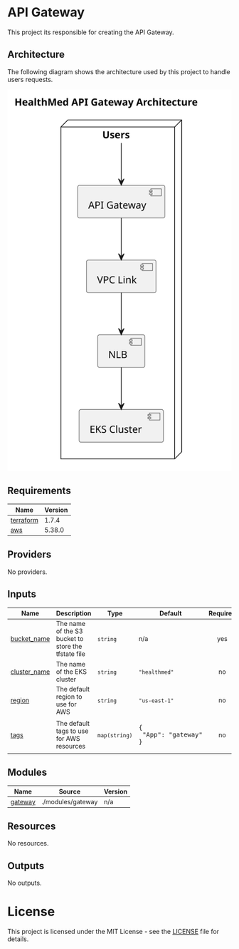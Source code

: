 # API Gateway

This project its responsible for creating the API Gateway.

## Architecture

The following diagram shows the architecture used by this project to handle users requests.

![architecture](./docs/architecture.svg)

<!-- BEGIN_TF_DOCS -->

## Requirements

| Name | Version |
|------|---------|
| <a name="requirement_terraform"></a> [terraform](#requirement\_terraform) | 1.7.4 |
| <a name="requirement_aws"></a> [aws](#requirement\_aws) | 5.38.0 |
## Providers

No providers.
## Inputs

| Name | Description | Type | Default | Required |
|------|-------------|------|---------|:--------:|
| <a name="input_bucket_name"></a> [bucket\_name](#input\_bucket\_name) | The name of the S3 bucket to store the tfstate file | `string` | n/a | yes |
| <a name="input_cluster_name"></a> [cluster\_name](#input\_cluster\_name) | The name of the EKS cluster | `string` | `"healthmed"` | no |
| <a name="input_region"></a> [region](#input\_region) | The default region to use for AWS | `string` | `"us-east-1"` | no |
| <a name="input_tags"></a> [tags](#input\_tags) | The default tags to use for AWS resources | `map(string)` | <pre>{<br>  "App": "gateway"<br>}</pre> | no |
## Modules

| Name | Source | Version |
|------|--------|---------|
| <a name="module_gateway"></a> [gateway](#module\_gateway) | ./modules/gateway | n/a |
## Resources

No resources.
## Outputs

No outputs.
<!-- END_TF_DOCS -->

# License

This project is licensed under the MIT License - see the [LICENSE](LICENSE) file for details.